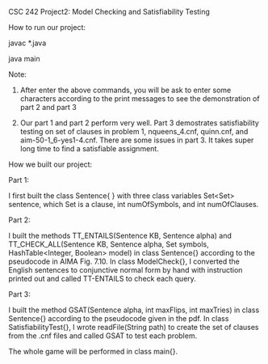 CSC 242 
Project2: 
Model Checking and Satisfiability Testing

How to run our project:

javac *.java

java main

Note:

1.	After enter the above commands, you will be ask to enter some characters according to the print messages to see the demonstration of part 2 and part 3

2.	Our part 1 and part 2 perform very well. Part 3 demostrates satisfiability testing on set of clauses in problem 1, nqueens_4.cnf, quinn.cnf, and aim-50-1_6-yes1-4.cnf. There are some issues in part 3. It takes super long time to find a satisfiable assignment.

How we built our project:

Part 1:

I first built the class Sentence{ } with three class variables Set<Set<Integer>> sentence, which Set<Integer> is a clause, int numOfSymbols, and  int numOfClauses. 

Part 2:
  
I built the methods TT_ENTAILS(Sentence KB, Sentence alpha) and TT_CHECK_ALL(Sentence KB, Sentence alpha, Set<Integer> symbols, HashTable<Integer, Boolean> model) in class Sentence{} according to the pseudocode in AIMA Fig. 7.10. In class ModelCheck{}, I converted the English sentences  to conjunctive normal form by hand with instruction printed out and called TT-ENTAILS to check each query.
  
Part 3:
  
I built the method GSAT(Sentence alpha, int maxFlips, int maxTries) in class Sentence{} according to the pseudocode given in the pdf. In class SatisfiabilityTest{}, I wrote readFile(String path) to create the set of clauses from the .cnf files and called GSAT to test each problem.


The whole game will be performed in class main{}. 


